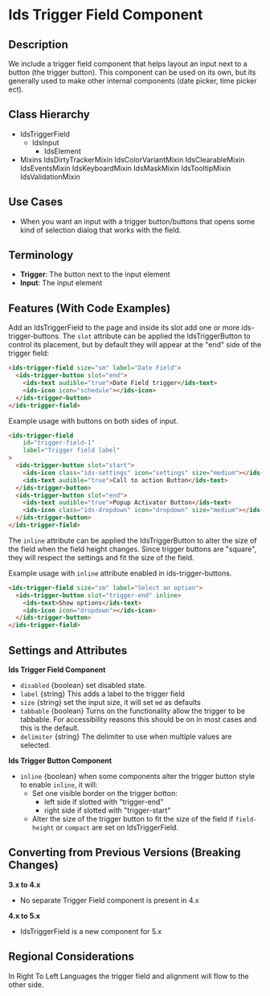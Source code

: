 # Ids Trigger Field Component

## Description

We include a trigger field component that helps layout an input next to a button (the trigger button). This component can be used on its own, but its generally used to make other internal components (date picker, time picker ect).

## Class Hierarchy

- IdsTriggerField
  - IdsInput
    - IdsElement
- Mixins
  IdsDirtyTrackerMixin
  IdsColorVariantMixin
  IdsClearableMixin
  IdsEventsMixin
  IdsKeyboardMixin
  IdsMaskMixin
  IdsTooltipMixin
  IdsValidationMixin

## Use Cases

- When you want an input with a trigger button/buttons that opens some kind of selection dialog that works with the field.

## Terminology

- **Trigger**: The button next to the input element
- **Input**: The input element

## Features (With Code Examples)

Add an IdsTriggerField to the page and inside its slot add one or more ids-trigger-buttons.  The `slot` attribute can be applied the IdsTriggerButton to control its placement, but by default they will appear at the "end" side of the trigger field:

```html
<ids-trigger-field size="sm" label="Date Field">
  <ids-trigger-button slot="end">
    <ids-text audible="true">Date Field trigger</ids-text>
    <ids-icon icon="schedule"></ids-icon>
  </ids-trigger-button>
</ids-trigger-field>
```

Example usage with buttons on both sides of input.

```html
<ids-trigger-field
    id="trigger-field-1"
    label="Trigger field label"
>
  <ids-trigger-button slot="start">
    <ids-icon class="ids-settings" icon="settings" size="medium"></ids-icon>
    <ids-text audible="true">Call to action Button</ids-text>
  </ids-trigger-button>
  <ids-trigger-button slot="end">
    <ids-text audible="true">Popup Activator Button</ids-text>
    <ids-icon class="ids-dropdown" icon="dropdown" size="medium"></ids-icon>
  </ids-trigger-button>
</ids-trigger-field>
```

The `inline` attribute can be applied the IdsTriggerButton to alter the size of the field when the field height changes. Since trigger buttons are "square", they will respect the settings and fit the size of the field.

Example usage with `inline` attribute enabled in ids-trigger-buttons.

```html
<ids-trigger-field size="sm" label="Select an option">
  <ids-trigger-button slot="trigger-end" inline>
    <ids-text>Show options</ids-text>
    <ids-icon icon="dropdown"></ids-icon>
  </ids-trigger-button>
</ids-trigger-field>
```

## Settings and Attributes

**Ids Trigger Field Component**
  - `disabled` {boolean} set disabled state.
  - `label` {string} This adds a label to the trigger field
  - `size` {string} set the input size, it will set `md` as defaults
  - `tabbable` {boolean} Turns on the functionality allow the trigger to be tabbable. For accessibility reasons this should be on in most cases and this is the default.
  - `delimiter` {string} The delimiter to use when multiple values are selected.

**Ids Trigger Button Component**
  - `inline` {boolean} when some components alter the trigger button style to enable `inline`, it will:
    - Set one visible border on the trigger botton:
      - left side if slotted with "trigger-end"
      - right side if slotted with "trigger-start"
    - Alter the size of the trigger button to fit the size of the field if `field-height` or `compact` are set on IdsTriggerField.

## Converting from Previous Versions (Breaking Changes)

**3.x to 4.x**

- No separate Trigger Field component is present in 4.x

**4.x to 5.x**

- IdsTriggerField is a new component for 5.x

## Regional Considerations

In Right To Left Languages the trigger field and alignment will flow to the other side.
